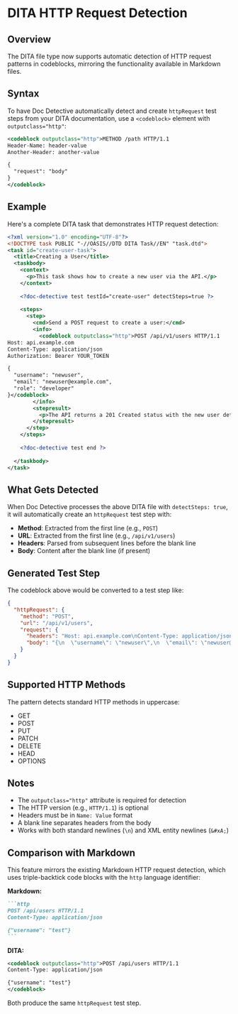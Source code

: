 # DITA HTTP Request Detection

## Overview

The DITA file type now supports automatic detection of HTTP request patterns in codeblocks, mirroring the functionality available in Markdown files.

## Syntax

To have Doc Detective automatically detect and create `httpRequest` test steps from your DITA documentation, use a `<codeblock>` element with `outputclass="http"`:

```xml
<codeblock outputclass="http">METHOD /path HTTP/1.1
Header-Name: header-value
Another-Header: another-value

{
  "request": "body"
}
</codeblock>
```

## Example

Here's a complete DITA task that demonstrates HTTP request detection:

```xml
<?xml version="1.0" encoding="UTF-8"?>
<!DOCTYPE task PUBLIC "-//OASIS//DTD DITA Task//EN" "task.dtd">
<task id="create-user-task">
  <title>Creating a User</title>
  <taskbody>
    <context>
      <p>This task shows how to create a new user via the API.</p>
    </context>
    
    <?doc-detective test testId="create-user" detectSteps=true ?>
    
    <steps>
      <step>
        <cmd>Send a POST request to create a user:</cmd>
        <info>
          <codeblock outputclass="http">POST /api/v1/users HTTP/1.1
Host: api.example.com
Content-Type: application/json
Authorization: Bearer YOUR_TOKEN

{
  "username": "newuser",
  "email": "newuser@example.com",
  "role": "developer"
}</codeblock>
        </info>
        <stepresult>
          <p>The API returns a 201 Created status with the new user details.</p>
        </stepresult>
      </step>
    </steps>
    
    <?doc-detective test end ?>
    
  </taskbody>
</task>
```

## What Gets Detected

When Doc Detective processes the above DITA file with `detectSteps: true`, it will automatically create an `httpRequest` test step with:

- **Method**: Extracted from the first line (e.g., `POST`)
- **URL**: Extracted from the first line (e.g., `/api/v1/users`)
- **Headers**: Parsed from subsequent lines before the blank line
- **Body**: Content after the blank line (if present)

## Generated Test Step

The codeblock above would be converted to a test step like:

```json
{
  "httpRequest": {
    "method": "POST",
    "url": "/api/v1/users",
    "request": {
      "headers": "Host: api.example.com\nContent-Type: application/json\nAuthorization: Bearer YOUR_TOKEN\n",
      "body": "{\n  \"username\": \"newuser\",\n  \"email\": \"newuser@example.com\",\n  \"role\": \"developer\"\n}"
    }
  }
}
```

## Supported HTTP Methods

The pattern detects standard HTTP methods in uppercase:
- GET
- POST
- PUT
- PATCH
- DELETE
- HEAD
- OPTIONS

## Notes

- The `outputclass="http"` attribute is required for detection
- The HTTP version (e.g., `HTTP/1.1`) is optional
- Headers must be in `Name: Value` format
- A blank line separates headers from the body
- Works with both standard newlines (`\n`) and XML entity newlines (`&#xA;`)

## Comparison with Markdown

This feature mirrors the existing Markdown HTTP request detection, which uses triple-backtick code blocks with the `http` language identifier:

**Markdown:**
````markdown
```http
POST /api/users HTTP/1.1
Content-Type: application/json

{"username": "test"}
```
````

**DITA:**
```xml
<codeblock outputclass="http">POST /api/users HTTP/1.1
Content-Type: application/json

{"username": "test"}
</codeblock>
```

Both produce the same `httpRequest` test step.
